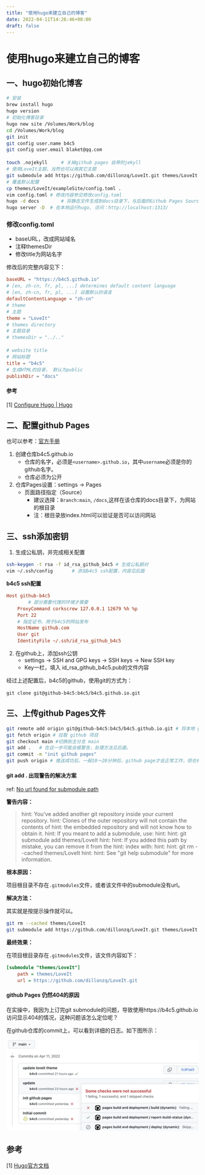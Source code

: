 ```yaml
---
title: "使用hugo来建立自己的博客"
date: 2022-04-11T14:26:46+08:00
draft: false
---
```


# 使用hugo来建立自己的博客
## 一、hugo初始化博客

```bash
# 安装
brew install hugo
hugo version
# 初始化博客目录
hugo new site /Volumes/Work/blog
cd /Volumes/Work/blog
git init
git config user.name b4c5
git config user.email blaket@qq.com

touch .nojekyll		# 关掉github pages 自带的jekyll
# 使用LoveIt主题，当然也可以用其它主题
git submodule add https://github.com/dillonzq/LoveIt.git themes/LoveIt
# 覆盖默认配置
cp themes/LoveIt/exampleSite/config.toml .
vim config.toml # 修改内容参见修改config.toml
hugo -d docs		# 将静态文件生成到docs目录下，与后面的Github Pages Source的设置要对应
hugo server -D	# 在本地运行hugo, 访问：http://localhost:1313/
```

### 修改config.toml

- baseURL，改成网站域名
- 注释themesDir
- 修改title为网站名字

修改后的完整内容见下：

```toml
baseURL = "https://b4c5.github.io"
# [en, zh-cn, fr, pl, ...] determines default content language
# [en, zh-cn, fr, pl, ...] 设置默认的语言
defaultContentLanguage = "zh-cn"
# theme
# 主题
theme = "LoveIt"
# themes directory
# 主题目录
# themesDir = "../.."

# website title
# 网站标题
title = "b4c5"
# 生成HTML的目录， 默认为public
publishDir = "docs"

```
#### 参考
[1] [Configure Hugo | Hugo](https://gohugo.io/getting-started/configuration/)


## 二、配置github Pages

也可以参考：[官方手册](https://docs.github.com/en/pages)

1. 创建仓库b4c5.github.io
   - 仓库的名字，必须是`<username>.github.io`，其中`username`必须是你的github名字。
   - 仓库必须为公开
2. 仓库Pages设置：settings → Pages
   - 页面路径指定（Source）
     - 建议选择：`Branch:main`, `/docs`,这样在该仓库的docs目录下，为网站的根目录
     - 注：根目录放index.html可以验证是否可以访问网站

## 三、ssh添加密钥

1. 生成公私钥，并完成相关配置

```bash
ssh-keygen -t rsa -f id_rsa_github_b4c5	# 生成公私鈅对
vim ~/.ssh/config		# 添加b4c5 ssh配置，内容见后面
```

**b4c5 ssh配置**

```ini
Host github-b4c5
		# 部分需要代理的环境才需要
    ProxyCommand corkscrew 127.0.0.1 12679 %h %p
    Port 22
    # 指定证书，用于b4c5的网站发布
    HostName github.com
    User git
    IdentityFile ~/.ssh/id_rsa_github_b4c5
```

2. 在github上，添加ssh公钥
   - settings → SSH and GPG keys → SSH keys → New SSH key
   - Key一栏，填入 id_rsa_github_b4c5.pub的文件内容

经过上述配置后，b4c5的github，使用git的方式为：

`git clone git@github-b4c5:b4c5/b4c5.github.io.git`

## 三、上传github Pages文件

```bash
git remote add origin git@github-b4c5:b4c5/b4c5.github.io.git # 将本地 git 项目与 github 项目相关联
git fetch origin # 拉取 github 项目
git checkout main #切换到主分支 main
git add . 	# 在这一步可能会报警告，处理方法见后面。
git commit -m "init github pages"
git push origin	# 推送成功后，一般10～20分钟后，github page才会正常工作，但也有可能会报错，这些报错的定位，参见后面内容
```

#### **git add . 出现警告的解决方案**

ref: [No url found for submodule path](https://www.deployhq.com/support/common-repository-errors/no-url-found-for-submodule)

**警告内容：**

>hint: You've added another git repository inside your current repository.
>hint: Clones of the outer repository will not contain the contents of
>hint: the embedded repository and will not know how to obtain it.
>hint: If you meant to add a submodule, use:
>hint:
>hint: 	git submodule add <url> themes/LoveIt
>hint:
>hint: If you added this path by mistake, you can remove it from the
>hint: index with:
>hint:
>hint: 	git rm --cached themes/LoveIt
>hint:
>hint: See "git help submodule" for more information.

**根本原因：**

项目根目录不存在`.gitmodules`文件，或者该文件中的submodule没有url。

**解决方法：**

其实就是按提示操作就可以。

```bash
git rm --cached themes/LoveIt
git submodule add https://github.com/dillonzq/LoveIt.git themes/LoveIt
```

**最终效果：**

在项目根目录存在`.gitmodules`文件，该文件内容如下：

```ini
[submodule "themes/LoveIt"]
	path = themes/LoveIt
	url = https://github.com/dillonzq/LoveIt.git
```

#### github Pages 仍然404的原因

在实操中，我因为上订完git submodule的问题，导致使用https://b4c5.github.io访问显示404的情况，这种问题该怎么定位呢？

在github仓库的commit上，可以看到详细的日志。如下图所示：

![image-20220412110101758](https://raw.githubusercontent.com/b4c5/b4c5-images1/main/img/image-20220412110101758.webp)



## 参考

[1] [Hugo官方文档](https://gohugo.io/getting-started/usage/)
